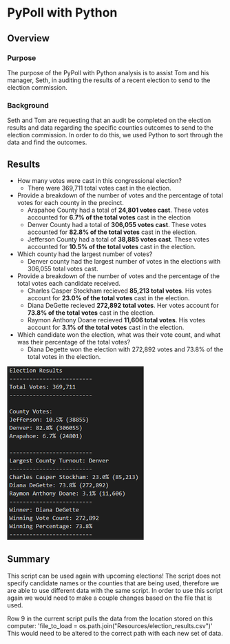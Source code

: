 # PyPoll with Python

## Overview

### Purpose
The purpose of the PyPoll with Python analysis is to assist Tom and his manager, Seth, in auditing the results of a recent election to send to the election commission.

### Background
Seth and Tom are requesting that an audit be completed on the election results and data regarding the specific counties outcomes to send to the election commission. In order to do this, we used Python to sort through the data and find the outcomes.

## Results
- How many votes were cast in this congressional election?
  - There were 369,711 total votes cast in the election.
- Provide a breakdown of the number of votes and the percentage of total votes for each county in the precinct.
  - Arapahoe County had a total of **24,801 votes cast**. These votes accounted for **6.7% of the total votes** cast in the election
  - Denver County had a total of **306,055 votes cast**. These votes accounted for **82.8% of the total votes** cast in the election.
  - Jefferson County had a total of **38,885 votes cast**. These votes accounted for **10.5% of the total votes** cast in the election.
- Which county had the largest number of votes?
  - Denver county had the largest number of votes in the elections with 306,055 total votes cast.
- Provide a breakdown of the number of votes and the percentage of the total votes each candidate received.
  - Charles Casper Stockham recieved **85,213 total votes**. His votes account for **23.0% of the total votes** cast in the election.
  - Diana DeGette recieved **272,892 total votes**. Her votes account for **73.8% of the total votes** cast in the election.
  - Raymon Anthony Doane recieved **11,606 total votes**. His votes account for **3.1% of the total votes** cast in the election.
- Which candidate won the election, what was their vote count, and what was their percentage of the total votes?
  - Diana Degette won the election with 272,892 votes and 73.8% of the total votes in the election.

![Election Results](https://github.com/AnnieShaffer/Election-Analysis/blob/master/Resources/Election_Results.png)

## Summary
This script can be used again with upcoming elections! The script does not specify candidate names or the counties that are being used, therefore we are able to use different data with the same script. In order to use this script again we would need to make a couple changes based on the file that is used.

Row 9 in the current script pulls the data from the location stored on this computer:
'file_to_load = os.path.join("Resources/election_results.csv")'
This would need to be altered to the correct path with each new set of data.